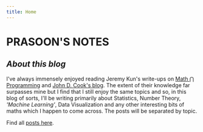 ```yaml
---
title: Home
---
```


# PRASOON'S NOTES

## _About this blog_

I've always immensely enjoyed reading Jeremy Kun's write-ups on [Math ⋂ Programming](https://jeremykun.com/) and [John D. Cook's blog](https://www.johndcook.com/blog/). The extent of their knowledge far surpasses mine but I find that I still enjoy the same topics and so, in this blog of sorts, I'll be writing primarily about Statistics, Number Theory, _'Machine Learning'_, Data Visualization and any other interesting bits of maths which I happen to come across. The posts will be separated by topic.

Find all [posts here](/post/).


